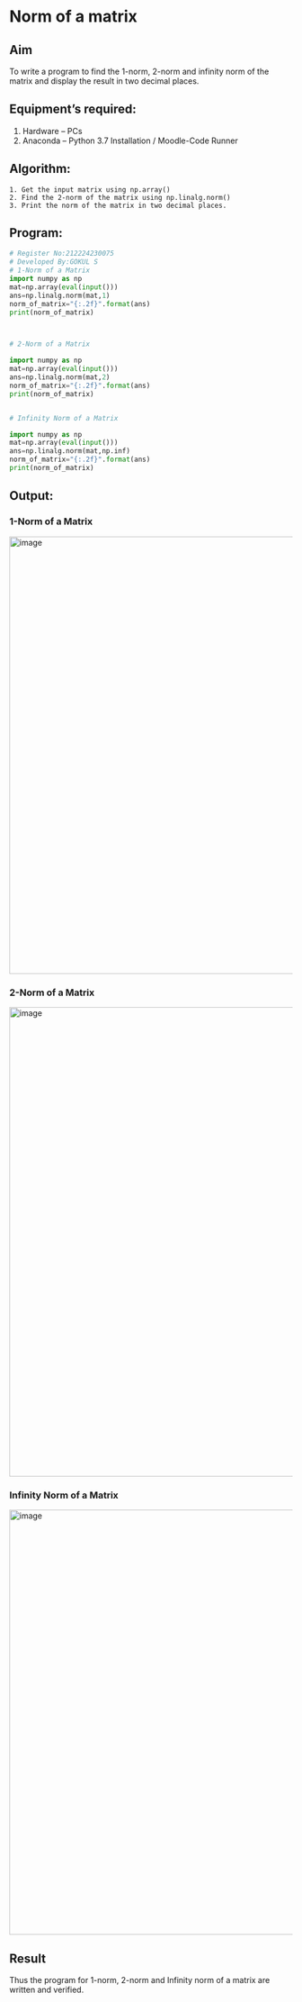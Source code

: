# Norm of a matrix
## Aim
To write a program to find the 1-norm, 2-norm and infinity norm of the matrix and display the result in two decimal places.
## Equipment’s required:
1.	Hardware – PCs
2.	Anaconda – Python 3.7 Installation / Moodle-Code Runner
## Algorithm:
	1. Get the input matrix using np.array()   
    2. Find the 2-norm of the matrix using np.linalg.norm()
	3. Print the norm of the matrix in two decimal places.
## Program:
```Python
# Register No:212224230075
# Developed By:GOKUL S
# 1-Norm of a Matrix
import numpy as np
mat=np.array(eval(input()))
ans=np.linalg.norm(mat,1)
norm_of_matrix="{:.2f}".format(ans)
print(norm_of_matrix)



# 2-Norm of a Matrix

import numpy as np
mat=np.array(eval(input()))
ans=np.linalg.norm(mat,2)
norm_of_matrix="{:.2f}".format(ans)
print(norm_of_matrix)


# Infinity Norm of a Matrix

import numpy as np
mat=np.array(eval(input()))
ans=np.linalg.norm(mat,np.inf)
norm_of_matrix="{:.2f}".format(ans)
print(norm_of_matrix)

```
## Output:
### 1-Norm of a Matrix
<img width="1173" height="777" alt="image" src="https://github.com/user-attachments/assets/02523f19-9cb8-46c9-9932-6023b38707f8" />


### 2-Norm of a Matrix
<img width="1110" height="834" alt="image" src="https://github.com/user-attachments/assets/51a1f206-9b2a-45a4-a790-f3cf2517c6e8" />

### Infinity Norm of a Matrix
<img width="1205" height="755" alt="image" src="https://github.com/user-attachments/assets/5161642b-b758-4fff-a0b4-009b6ca4f1e0" />


## Result
Thus the program for 1-norm, 2-norm and Infinity norm of a matrix are written and verified.
